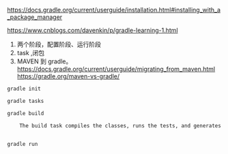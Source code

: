 

https://docs.gradle.org/current/userguide/installation.html#installing_with_a_package_manager

https://www.cnblogs.com/davenkin/p/gradle-learning-1.html

1. 两个阶段，配置阶段、运行阶段
2. task ,闭包
3. MAVEN 到 gradle。 
https://docs.gradle.org/current/userguide/migrating_from_maven.html
https://gradle.org/maven-vs-gradle/

```bash
gradle init

gradle tasks

gradle build

    The build task compiles the classes, runs the tests, and generates a test report.
    

gradle run


```


